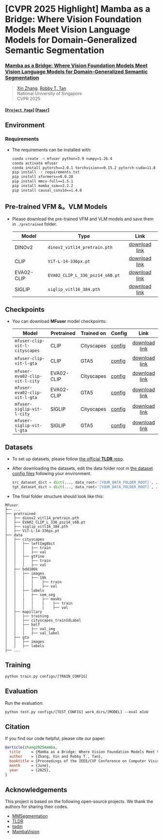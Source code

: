 # [CVPR 2025 Highlight] Mamba as a Bridge: Where Vision Foundation Models Meet Vision Language Models for Domain-Generalized Semantic Segmentation

### [**Mamba as a Bridge: Where Vision Foundation Models Meet Vision Language Models for Domain-Generalized Semantic Segmentation**](https://arxiv.org/abs/2504.03193)
>[Xin Zhang](https://scholar.google.com/citations?user=nSqxFpAAAAAJ&hl=zh-CN)\, [Robby T. Tan](https://tanrobby.github.io/)\
>National University of Singapore\
>CVPR 2025



#### [[`Project Page`](https://devinxzhang.github.io/MFuser_ProjPage/)] [[`Paper`](https://arxiv.org/abs/2504.03193)]

## Environment
### Requirements
- The requirements can be installed with:
  
  ```bash
  conda create -n mfuser python=3.9 numpy=1.26.4
  conda activate mfuser
  conda install pytorch==2.0.1 torchvision==0.15.2 pytorch-cuda=11.8 -c pytorch -c nvidia
  pip install -r requirements.txt
  pip install xformers==0.0.20
  pip install mmcv-full==1.5.1 
  pip install mamba_ssm==2.2.2
  pip install causal_conv1d==1.4.0
  ```

## Pre-trained VFM &。VLM Models
- Please download the pre-trained VFM and VLM models and save them in `./pretrained` folder.

  | Model | Type | Link |
  |-----|-----|:-----:|
  | DINOv2 | `dinov2_vitl14_pretrain.pth` |[download link](https://drive.google.com/file/d/1Rrl0RfU51eU8orbNVWHtNr1L3k5xhnld/view?usp=sharing)|
  | CLIP | `ViT-L-14-336px.pt` |[download link](https://drive.google.com/file/d/1s00ofvxn0NCVVgnycXd2wUx4Gs53O6mj/view?usp=sharing)|
  | EVA02-CLIP | `EVA02_CLIP_L_336_psz14_s6B.pt` |[download link](https://drive.google.com/file/d/1mQJ1zc_YLt7qAbaAET4-2EGNtIp2I6eB/view?usp=sharing)|
  | SIGLIP | `siglip_vitl16_384.pth` |[download link](https://drive.google.com/file/d/1PezEbwpqlasSYH2KPtU3aUD4hCzk9uE-/view?usp=sharing)|

## Checkpoints
- You can download **MFuser** model checkpoints:

  | Model | Pretrained | Trained on | Config | Link |
  |-----|-----|-----|-----|:-----:|
  | `mfuser-clip-vit-l-cityscapes` | CLIP | Cityscapes | [config](https://github.com/devinxzhang/MFuser/blob/main/configs/mfuser/mfuser_clip_vit-l_1e-4_20k-c2m-512.py) |[download link](https://drive.google.com/drive/folders/1M0AVa0f81ifm-Bi1gbIW6KDa5CN86S67?usp=sharing)|
  | `mfuser-clip-vit-l-gta` | CLIP | GTA5 | [config](https://github.com/devinxzhang/MFuser/blob/main/configs/mfuser/mfuser_clip_vit-l_1e-4_20k-g2c-512.py) |[download link](https://drive.google.com/drive/folders/1eVVkFQqYf16vlDOdRHr6GBd7y8MfKM9D?usp=sharing)|
  | `mfuser-eva02-clip-vit-l-city` | EVA02-CLIP | Cityscapes | [config](https://github.com/devinxzhang/MFuser/blob/main/configs/mfuser/mfuser_eva_vit-l_1e-4_20k-c2m-512.py) |[download link](https://drive.google.com/drive/folders/1pHzAY6RnAY37g7YQ2EywUWUz5DES-9aB?usp=sharing)|  
  | `mfuser-eva02-clip-vit-l-gta` | EVA02-CLIP | GTA5 | [config](https://github.com/devinxzhang/MFuser/blob/main/configs/mfuser/mfuser_eva_vit-l_1e-4_20k-g2c-512.py) |[download link](https://drive.google.com/drive/folders/1D16a4cldw6iD1NV4a0rPZbEpKS51QFgs?usp=sharing)| 
  | `mfuser-siglip-vit-l-city` | SIGLIP | Cityscapes | [config](https://github.com/devinxzhang/MFuser/blob/main/configs/mfuser/mfuser_siglip_vit-l_1e-4_20k-c2m-512.py) |[download link](https://drive.google.com/drive/folders/1Jgra4vENT0fIurXlCFvBvAxJnQFga6JJ?usp=sharing)| 
  | `mfuser-siglip-vit-l-gta` | SIGLIP | GTA5 | [config](https://github.com/devinxzhang/MFuser/blob/main/configs/mfuser/mfuser_siglip_vit-l_1e-4_20k-g2c-512.py) |[download link](https://drive.google.com/drive/folders/1Z2xCzSzmlp1QdM8ebENOR0UxHrgzNFIB?usp=sharing)| 

## Datasets
- To set up datasets, please follow [the official **TLDR** repo](https://github.com/ssssshwan/TLDR/tree/main?tab=readme-ov-file#setup-datasets).
- After downloading the datasets, edit the data folder root in [the dataset config files](https://github.com/ByeongHyunPak/tqdm/tree/main/configs/_base_/datasets) following your environment.
  
  ```python
  src_dataset_dict = dict(..., data_root='[YOUR_DATA_FOLDER_ROOT]', ...)
  tgt_dataset_dict = dict(..., data_root='[YOUR_DATA_FOLDER_ROOT]', ...)
  ```

- The final folder structure should look like this:

```
MFuser
├── ...
├── pretrained
│   ├── dinov2_vitl14_pretrain.pth
│   ├── EVA02_CLIP_L_336_psz14_s6B.pt
│   ├── siglip_vitl16_384.pth
│   ├── ViT-L-14-336px.pt
├── data
│   ├── cityscapes
│   │   ├── leftImg8bit
│   │   │   ├── train
│   │   │   ├── val
│   │   ├── gtFine
│   │   │   ├── train
│   │   │   ├── val
│   ├── bdd100k
│   │   ├── images
│   │   |   ├── 10k
│   │   │   |    ├── train
│   │   │   |    ├── val
│   │   ├── labels
│   │   |   ├── sem_seg
│   │   |   |    ├── masks
│   │   │   |    |    ├── train
│   │   │   |    |    ├── val
│   ├── mapillary
│   │   ├── training
│   │   ├── cityscapes_trainIdLabel
│   │   ├── half
│   │   │   ├── val_img
│   │   │   ├── val_label
│   ├── gta
│   │   ├── images
│   │   ├── labels
├── ...
```

## Training
```
python train.py configs/[TRAIN_CONFIG]
```

## Evaluation
  Run the evaluation:
  ```
  python test.py configs/[TEST_CONFIG] work_dirs/[MODEL] --eval mIoU
  ```

## Citation
If you find our code helpful, please cite our paper:
```bibtex
@article{zhang2025mamba,
  title     = {Mamba as a Bridge: Where Vision Foundation Models Meet Vision Language Models for Domain-Generalized Semantic Segmentation},
  author    = {Zhang, Xin and Robby T., Tan},
  booktitle = {Proceedings of the IEEE/CVF Conference on Computer Vision and Pattern Recognition (CVPR)},
  month     = {June},
  year      = {2025},
}
```

## Acknowledgements
This project is based on the following open-source projects.
We thank the authors for sharing their codes.
- [MMSegmentation](https://github.com/open-mmlab/mmsegmentation)
- [TLDR](https://github.com/ssssshwan/TLDR)
- [tqdm](https://github.com/ByeongHyunPak/tqdm)
- [MambaVision](https://github.com/NVlabs/MambaVision)
